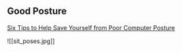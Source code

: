 
## Good Posture

[Six Tips to Help Save Yourself from Poor Computer Posture ](https://www.howtogeek.com/349796/six-tips-to-help-save-yourself-from-poor-computer-posture/)

![[sit_poses.jpg]]



